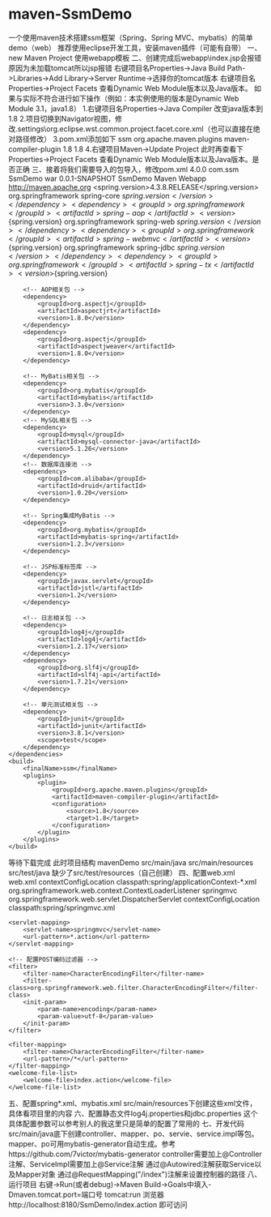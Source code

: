 # maven-SsmDemo
一个使用maven技术搭建ssm框架（Spring、Spring MVC、mybatis）的简单demo（web）
推荐使用eclipse开发工具，安装maven插件（可能有自带）
一、new Maven Project
 使用webapp模板
二、创建完成后webapp\index.jsp会报错原因为未加载tomcat所以jsp报错
 右键项目名Properties->Java Build Path->Libraries->Add Library->Server Runtime->选择你的tomcat版本
 右键项目名Properties->Project Facets 查看Dynamic Web Module版本以及Java版本。
 如果与实际不符合进行如下操作（例如：本实例使用的版本是Dynamic Web Module 3.1，java1.8）
 1.右键项目名Properties->Java Compiler 改变java版本到1.8
 2.项目切换到Navigator视图，修改.settings\org.eclipse.wst.common.project.facet.core.xml（也可以直接在绝对路径修改）
   <installed facet="java" version="1.8"/>
   <installed facet="jst.web" version="3.1"/>
 3.pom.xml添加如下
 <build>
        <finalName>ssm</finalName>
        <plugins>
            <plugin>
                <groupId>org.apache.maven.plugins</groupId>
                <artifactId>maven-compiler-plugin</artifactId>
                <configuration>
                    <source>1.8</source>
                    <target>1.8</target>
                </configuration>
            </plugin>
        </plugins>
    </build>
 4.右键项目Maven->Update Project
 此时再查看下Properties->Project Facets 查看Dynamic Web Module版本以及Java版本。是否正确
三、接着将我们需要导入的包导入，修改pom.xml
<project xmlns="http://maven.apache.org/POM/4.0.0" xmlns:xsi="http://www.w3.org/2001/XMLSchema-instance"
  xsi:schemaLocation="http://maven.apache.org/POM/4.0.0 http://maven.apache.org/maven-v4_0_0.xsd">
  <modelVersion>4.0.0</modelVersion>
  <groupId>com.ssm</groupId>
  <artifactId>SsmDemo</artifactId>
  <packaging>war</packaging>
  <version>0.0.1-SNAPSHOT</version>
  <name>SsmDemo Maven Webapp</name>
  <url>http://maven.apache.org</url>
  <properties>
        <!-- Spring版本号 -->
        <spring.version>4.3.8.RELEASE</spring.version>
    </properties>
    <dependencies>
        <!-- Spring相关包 -->
        <dependency>
            <groupId>org.springframework</groupId>
            <artifactId>spring-core</artifactId>
            <version>${spring.version}</version>
        </dependency>
        <dependency>
            <groupId>org.springframework</groupId>
            <artifactId>spring-aop</artifactId>
            <version>${spring.version}</version>
        </dependency>
        <dependency>
            <groupId>org.springframework</groupId>
            <artifactId>spring-web</artifactId>
            <version>${spring.version}</version>
        </dependency>
        <dependency>
            <groupId>org.springframework</groupId>
            <artifactId>spring-webmvc</artifactId>
            <version>${spring.version}</version>
        </dependency>
        <dependency>
            <groupId>org.springframework</groupId>
            <artifactId>spring-jdbc</artifactId>
            <version>${spring.version}</version>
        </dependency>
        <dependency>
            <groupId>org.springframework</groupId>
            <artifactId>spring-tx</artifactId>
            <version>${spring.version}</version>
        </dependency>

        <!-- AOP相关包 -->
        <dependency>
            <groupId>org.aspectj</groupId>
            <artifactId>aspectjrt</artifactId>
            <version>1.8.0</version>
        </dependency>
        <dependency>
            <groupId>org.aspectj</groupId>
            <artifactId>aspectjweaver</artifactId>
            <version>1.8.0</version>
        </dependency>

        <!-- MyBatis相关包 -->
        <dependency>
            <groupId>org.mybatis</groupId>
            <artifactId>mybatis</artifactId>
            <version>3.3.0</version>
        </dependency>
        <!-- MySQL相关包 -->
        <dependency>
            <groupId>mysql</groupId>
            <artifactId>mysql-connector-java</artifactId>
            <version>5.1.26</version>
        </dependency>
        <!-- 数据库连接池 -->
        <dependency>
            <groupId>com.alibaba</groupId>
            <artifactId>druid</artifactId>
            <version>1.0.20</version>
        </dependency>

        <!-- Spring集成MyBatis -->
        <dependency>
            <groupId>org.mybatis</groupId>
            <artifactId>mybatis-spring</artifactId>
            <version>1.2.3</version>
        </dependency>

        <!-- JSP标准标签库 -->
        <dependency>
            <groupId>javax.servlet</groupId>
            <artifactId>jstl</artifactId>
            <version>1.2</version>
        </dependency>

        <!-- 日志相关包 -->
        <dependency>
            <groupId>log4j</groupId>
            <artifactId>log4j</artifactId>
            <version>1.2.17</version>
        </dependency>
        <dependency>
            <groupId>org.slf4j</groupId>
            <artifactId>slf4j-api</artifactId>
            <version>1.7.21</version>
        </dependency>

        <!-- 单元测试相关包 -->
        <dependency>
            <groupId>junit</groupId>
            <artifactId>junit</artifactId>
            <version>3.8.1</version>
            <scope>test</scope>
        </dependency>
    </dependencies>
    <build>
        <finalName>ssm</finalName>
        <plugins>
            <plugin>
                <groupId>org.apache.maven.plugins</groupId>
                <artifactId>maven-compiler-plugin</artifactId>
                <configuration>
                    <source>1.8</source>
                    <target>1.8</target>
                </configuration>
            </plugin>
        </plugins>
    </build>
</project>
等待下载完成
此时项目结构
mavenDemo
 src/main/java
 src/main/resources
 src/test/java
 缺少了src/test/resources（自己创建）
四、配置web.xml
 web.xml
 <?xml version="1.0" encoding="UTF-8"?>
<web-app xmlns="http://xmlns.jcp.org/xml/ns/javaee" xmlns:xsi="http://www.w3.org/2001/XMLSchema-instance"
       xsi:schemaLocation="http://xmlns.jcp.org/xml/ns/javaee http://xmlns.jcp.org/xml/ns/javaee/web-app_3_1.xsd"
       version="3.1" metadata-complete="true">
       <!-- 加载spring容器 -->
	<context-param>
		<param-name>contextConfigLocation</param-name>
		<param-value>classpath:spring/applicationContext-*.xml</param-value>
	</context-param>
	<listener>
		<listener-class>org.springframework.web.context.ContextLoaderListener</listener-class>
	</listener>
	<!-- spring mvc 前端控制器 -->
	<servlet>
		<servlet-name>springmvc</servlet-name>
		<servlet-class>org.springframework.web.servlet.DispatcherServlet</servlet-class>
		<!-- contextConfigLocation配置springmvc加载的配置文件 如果不配置则会加载/WEB-INF/servlet名称-serlvet.xml(springmvc-spring.xml) -->
		<init-param>
			<param-name>contextConfigLocation</param-name>
			<param-value>classpath:spring/springmvc.xml</param-value>
		</init-param>
	</servlet>


	<servlet-mapping>
		<servlet-name>springmvc</servlet-name>
		<url-pattern>*.action</url-pattern>
	</servlet-mapping>

	<!-- 配置POST编码过滤器 -->
	<filter>
		<filter-name>CharacterEncodingFilter</filter-name>
		<filter-class>org.springframework.web.filter.CharacterEncodingFilter</filter-class>
		<init-param>
			<param-name>encoding</param-name>
			<param-value>utf-8</param-value>
		</init-param>
	</filter>

	<filter-mapping>
		<filter-name>CharacterEncodingFilter</filter-name>
		<url-pattern>/*</url-pattern>
	</filter-mapping>
	<welcome-file-list>
		<welcome-file>index.action</welcome-file>
	</welcome-file-list>
</web-app>
五、配置spring*.xml、mybatis.xml
  src/main/resources下创建这些xml文件，具体看项目里的内容
六、配置静态文件log4j.properties和jdbc.properties
  这个具体配置参数可以参考别人的我这里只是简单的配置了常用的
七、开发代码
  src/main/java底下创建controller、mapper、po、servie、service.impl等包。
  mapper、po可用mybatis-generator自动生成。参考 https://github.com/7victor/mybatis-generator
  controller需要加上@Controller注解、ServiceImpl需要加上@Service注解
  通过@Autowired注解获取Service以及Mapper对象
  通过@RequestMapping("/index")注解来设置控制器的路径
八、运行项目
  右键->Run(或者debug)->Maven Build->Goals中填入-Dmaven.tomcat.port=端口号 tomcat:run
  浏览器http://localhost:8180/SsmDemo/index.action   即可访问
